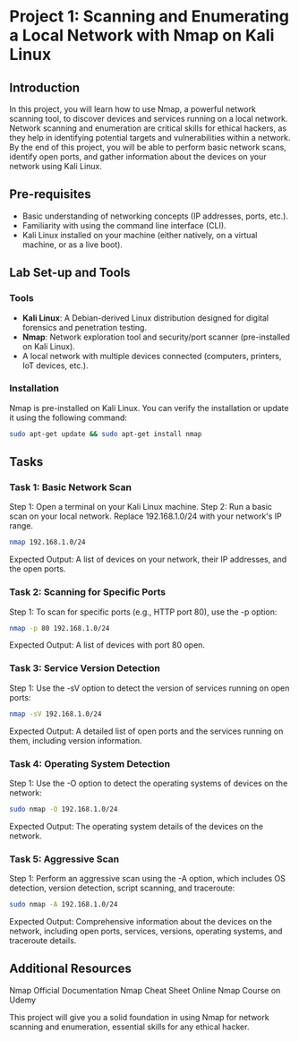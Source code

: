 # Project 1: Scanning and Enumerating a Local Network with Nmap on Kali Linux

## Introduction
In this project, you will learn how to use Nmap, a powerful network scanning tool, to discover devices and services running on a local network. Network scanning and enumeration are critical skills for ethical hackers, as they help in identifying potential targets and vulnerabilities within a network. By the end of this project, you will be able to perform basic network scans, identify open ports, and gather information about the devices on your network using Kali Linux.

## Pre-requisites
- Basic understanding of networking concepts (IP addresses, ports, etc.).
- Familiarity with using the command line interface (CLI).
- Kali Linux installed on your machine (either natively, on a virtual machine, or as a live boot).

## Lab Set-up and Tools

### Tools
- **Kali Linux**: A Debian-derived Linux distribution designed for digital forensics and penetration testing.
- **Nmap**: Network exploration tool and security/port scanner (pre-installed on Kali Linux).
- A local network with multiple devices connected (computers, printers, IoT devices, etc.).

### Installation
Nmap is pre-installed on Kali Linux. You can verify the installation or update it using the following command:
```sh
sudo apt-get update && sudo apt-get install nmap
```

## Tasks

### Task 1: Basic Network Scan
Step 1: Open a terminal on your Kali Linux machine.
Step 2: Run a basic scan on your local network. Replace 192.168.1.0/24 with your network's IP range.
```sh
nmap 192.168.1.0/24
```
Expected Output: A list of devices on your network, their IP addresses, and the open ports.

### Task 2: Scanning for Specific Ports
Step 1: To scan for specific ports (e.g., HTTP port 80), use the -p option:
```sh
nmap -p 80 192.168.1.0/24
```
Expected Output: A list of devices with port 80 open.

### Task 3: Service Version Detection
Step 1: Use the -sV option to detect the version of services running on open ports:
```sh
nmap -sV 192.168.1.0/24
```
Expected Output: A detailed list of open ports and the services running on them, including version information.

### Task 4: Operating System Detection
Step 1: Use the -O option to detect the operating systems of devices on the network:
```sh
sudo nmap -O 192.168.1.0/24
```
Expected Output: The operating system details of the devices on the network.

### Task 5: Aggressive Scan
Step 1: Perform an aggressive scan using the -A option, which includes OS detection, version detection, script scanning, and traceroute:
```sh
sudo nmap -A 192.168.1.0/24
```
Expected Output: Comprehensive information about the devices on the network, including open ports, services, versions, operating systems, and traceroute details.

## Additional Resources
Nmap Official Documentation
Nmap Cheat Sheet
Online Nmap Course on Udemy


This project will give you a solid foundation in using Nmap for network scanning and enumeration, essential skills for any ethical hacker.




